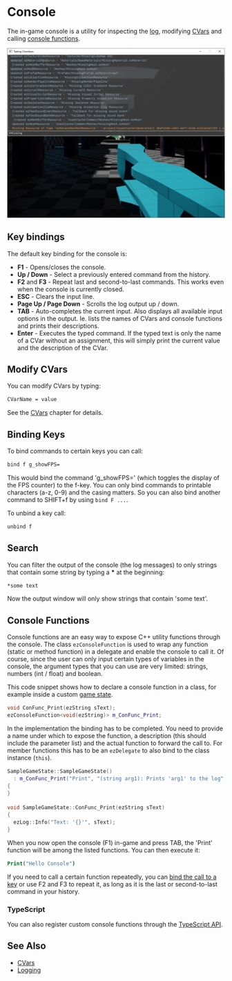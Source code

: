 # Console

The in-game console is a utility for inspecting the [log](logging.md), modifying [CVars](cvars.md) and calling [console functions](#console-functions).

![Console](media/console.png)

## Key bindings

The default key binding for the console is:

* **F1** - Opens/closes the console.
* **Up / Down** - Select a previously entered command from the history.
* **F2** and **F3** - Repeat last and second-to-last commands. This works even when the console is currently closed.
* **ESC** - Clears the input line.
* **Page Up / Page Down** - Scrolls the log output up / down.
* **TAB** - Auto-completes the current input. Also displays all available input options in the output. Ie. lists the names of CVars and console functions and prints their descriptions.
* **Enter** - Executes the typed command. If the typed text is only the name of a CVar without an assignment, this will simply print the current value and the description of the CVar.

## Modify CVars

You can modify CVars by typing:

```cmd
CVarName = value
```

See the [CVars](cvars.md) chapter for details.

## Binding Keys

To bind commands to certain keys you can call:

```cmd
bind f g_showFPS=
```

This would bind the command 'g_showFPS=' (which toggles the display of the FPS counter) to the f-key. You can only bind commands to printable characters (a-z, 0-9) and the casing matters. So you can also bind another command to SHIFT+f by using `bind F ...`.

To unbind a key call:

```cmd
unbind f
```

## Search

You can filter the output of the console (the log messages) to only strings that contain some string by typing a **\*** at the beginning:

```cmd
*some text
```

Now the output window will only show strings that contain 'some text'.

## Console Functions

Console functions are an easy way to expose C++ utility functions through the console. The class `ezConsoleFunction` is used to wrap any function (static or method function) in a delegate and enable the console to call it. Of course, since the user can only input certain types of variables in the console, the argument types that you can use are very limited: strings, numbers (int / float) and boolean.

This code snippet shows how to declare a console function in a class, for example inside a custom [game state](../runtime/application/game-state.md).

<!-- BEGIN-DOCS-CODE-SNIPPET: confunc-decl -->
```cpp
void ConFunc_Print(ezString sText);
ezConsoleFunction<void(ezString)> m_ConFunc_Print;
```
<!-- END-DOCS-CODE-SNIPPET -->

In the implementation the binding has to be completed. You need to provide a name under which to expose the function, a description (this should include the parameter list) and the actual function to forward the call to. For member functions this has to be an `ezDelegate` to also bind to the class instance (`this`).

<!-- BEGIN-DOCS-CODE-SNIPPET: confunc-impl -->
```cpp
SampleGameState::SampleGameState()
  : m_ConFunc_Print("Print", "(string arg1): Prints 'arg1' to the log", ezMakeDelegate(&SampleGameState::ConFunc_Print, this))
{
}

void SampleGameState::ConFunc_Print(ezString sText)
{
  ezLog::Info("Text: '{}'", sText);
}
```
<!-- END-DOCS-CODE-SNIPPET -->

When you now open the console (F1) in-game and press TAB, the 'Print' function will be among the listed functions. You can then execute it:

```cmd
Print("Hello Console")
```

If you need to call a certain function repeatedly, you can [bind the call to a key](#binding-keys) or use F2 and F3 to repeat it, as long as it is the last or second-to-last command in your history.

### TypeScript

You can also register custom console functions through the [TypeScript API](../custom-code/typescript/ts-api.md#ezdebug).

## See Also

* [CVars](cvars.md)
* [Logging](logging.md)
